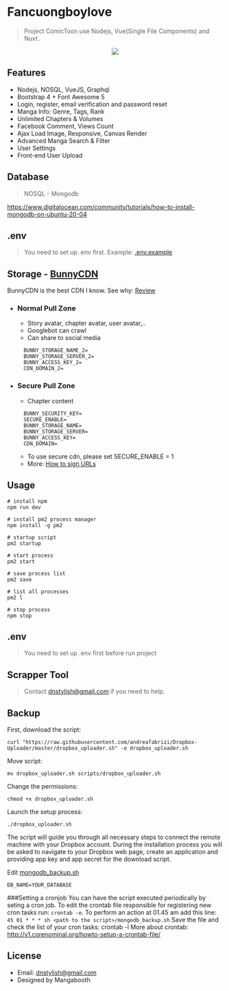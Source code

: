 # Fancuongboylove

> Project ComicToon use Nodejs, Vue(Single File Components) and Nuxt.

<p align="center">
<img src="https://i.imgur.com/ATofjdw.png">
</p>

## Features
- Nodejs, NOSQL, VueJS, Graphql
- Bootstrap 4 + Font Awesome 5
- Login, register, email verification and password reset
- Manga Info: Genre, Tags, Rank
- Unlimited Chapters & Volumes
- Facebook Comment, Views Count
- Ajax Load Image, Responsive, Canvas Render
- Advanced Manga Search & Filter
- User Settings
- Front-end User Upload

## Database
> NOSQL - Mongodb

https://www.digitalocean.com/community/tutorials/how-to-install-mongodb-on-ubuntu-20-04

## .env
> You need to set up .env first. Example: [.env.example](https://github.com/dnstylish/madara/blob/master/.env.example)

## Storage - [BunnyCDN](https://bunny.net/)
BunnyCDN is the best CDN I know. See why: [Review](https://www.techradar.com/reviews/bunny-cdn)

- ### Normal Pull Zone
    - Story avatar, chapter avatar, user avatar,..
    - Googlebot can crawl
    - Can share to social media
  ```
    BUNNY_STORAGE_NAME_2=
    BUNNY_STORAGE_SERVER_2=
    BUNNY_ACCESS_KEY_2=
    CDN_DOMAIN_2=
  ```
- ### Secure Pull Zone
    - Chapter content
  ```
    BUNNY_SECURITY_KEY=
    SECURE_ENABLE=
    BUNNY_STORAGE_NAME=
    BUNNY_STORAGE_SERVER=
    BUNNY_ACCESS_KEY=
    CDN_DOMAIN=
  ```
  - To use secure cdn, please set SECURE_ENABLE = 1
  - More: [How to sign URLs](https://support.bunny.net/hc/en-us/articles/360016055099-How-to-sign-URLs-for-BunnyCDN-Token-Authentication)
## Usage

```
# install npm
npm run dev

# install pm2 process manager
npm install -g pm2

# startup script
pm2 startup

# start process
pm2 start

# save process list
pm2 save

# list all processes
pm2 l

# stop process
npm stop
```

## .env
> You need to set up .env first before run project

## Scrapper Tool
> Contact [dnstylish@gmail.com](mailto:someone@yoursite.com) if you need to help.

## Backup


First, download the script:
```
curl "https://raw.githubusercontent.com/andreafabrizi/Dropbox-Uploader/master/dropbox_uploader.sh" -o dropbox_uploader.sh
```
Move script:
```
mv dropbox_uploader.sh scripts/dropbox_uploader.sh
```
Change the permissions:
```
chmod +x dropbox_uploader.sh
```
Launch the setup process:
```
./dropbox_uploader.sh
```
The script will guide you through all necessary steps to connect the remote machine with your Dropbox account. During the installation process you will be asked to navigate to your Dropbox web page, create an application and providing app key and app secret for the download script.

Edit [mongodb_backup.sh](https://github.com/dnstylish/madara/blob/3427321df9008deef2206d367d8be80761947360/mongodb_backup.sh#L18)
```
DB_NAME=YOUR_DATABASE
```
###Setting a cronjob
You can have the script executed periodically by seting a cron job. To edit the crontab file responsible for registering new cron tasks run: `crontab -e`. To perform an action at 01.45 am add this line: `45 01 * * * sh <path to the script>/mongodb_backup.sh` Save the file and check the list of your cron tasks: crontab -l More about crontab: http://v1.corenominal.org/howto-setup-a-crontab-file/

## License
- Email: dnstylish@gmail.com
- Designed by Mangabooth

